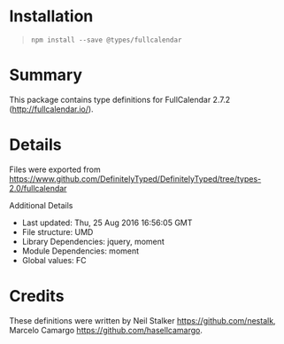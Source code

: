 # Installation
> `npm install --save @types/fullcalendar`

# Summary
This package contains type definitions for FullCalendar 2.7.2 (http://fullcalendar.io/).

# Details
Files were exported from https://www.github.com/DefinitelyTyped/DefinitelyTyped/tree/types-2.0/fullcalendar

Additional Details
 * Last updated: Thu, 25 Aug 2016 16:56:05 GMT
 * File structure: UMD
 * Library Dependencies: jquery, moment
 * Module Dependencies: moment
 * Global values: FC

# Credits
These definitions were written by Neil Stalker <https://github.com/nestalk>, Marcelo Camargo <https://github.com/hasellcamargo>.
